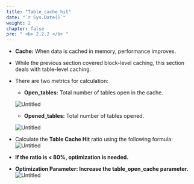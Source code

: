 ```yaml
---
title: "Table_cache_hit"
date: "`r Sys.Date()`"
weight: 2
chapter: false
pre: " <b> 2.2.2 </b> "
---
```


- **Cache:** When data is cached in memory, performance improves.
- While the previous section covered block-level caching, this section deals with table-level caching.
- There are two metrics for calculation:
    - **Open_tables:** Total number of tables open in the cache.
    
    ![Untitled](/images/2.optimization/015-table1.png)
    
    - **Opened_tables:** Total number of tables opened.
    
    ![Untitled](/images/2.optimization/016-table2.png)
    
- Calculate the **Table Cache Hit** ratio using the following formula:
    ![Untitled](/images/2.optimization/018-formular2.png)

- **If the ratio is < 80%, optimization is needed.**
- **Optimization Parameter: Increase the table_open_cache parameter.**
    ![Untitled](/images/2.optimization/017-table3.png)
